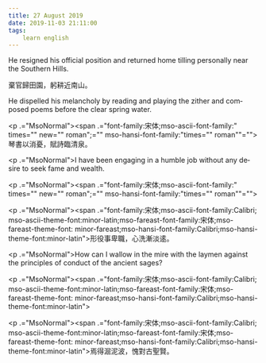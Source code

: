 ```yaml
---
title: 27 August 2019
date: 2019-11-03 21:11:00
tags:
    learn english
---
```

<p .="MsoNormal"><span lang="EN-US">He resigned his official position and
returned home tilling personally near the Southern Hills. </span></p>

<p .="MsoNormal"><span .="font-family:&#x5B8B;&#x4F53;;mso-ascii-font-family:" times="" new="" roman";="" mso-hansi-font-family:"times="" roman""="">&#x68C4;&#x5B98;&#x6B78;&#x7530;&#x5712;&#xFF0C;&#x8EAC;&#x8015;&#x8FD1;&#x5357;&#x5C71;&#x3002;</span></p><p .="MsoNormal"><span lang="EN-US">He dispelled his melancholy by reading and
playing the zither and composed poems before the clear spring water. </span></p><p .="MsoNormal"><span .="font-family:&#x5B8B;&#x4F53;;mso-ascii-font-family:" times="" new="" roman";="" mso-hansi-font-family:"times="" roman""="">

</span></p><p .="MsoNormal"><span .="font-family:&#x5B8B;&#x4F53;;mso-ascii-font-family:" times="" new="" roman";="" mso-hansi-font-family:"times="" roman""="">&#x7434;&#x66F8;&#x4EE5;&#x6D88;&#x6182;&#xFF0C;&#x8CE6;&#x8A69;&#x81E8;&#x6E05;&#x6CC9;&#x3002;</span></p><p .="MsoNormal"><span lang="EN-US">I have been engaging in a humble job
without any desire to seek fame and wealth. </span></p><p .="MsoNormal"><span .="font-family:&#x5B8B;&#x4F53;;mso-ascii-font-family:" times="" new="" roman";="" mso-hansi-font-family:"times="" roman""="">

</span></p><p .="MsoNormal"><span .="font-family:&#x5B8B;&#x4F53;;mso-ascii-font-family:Calibri;
mso-ascii-theme-font:minor-latin;mso-fareast-font-family:&#x5B8B;&#x4F53;;mso-fareast-theme-font:
minor-fareast;mso-hansi-font-family:Calibri;mso-hansi-theme-font:minor-latin">&#x5F62;&#x5F79;&#x4E8B;&#x5351;&#x8077;&#xFF0C;&#x5FC3;&#x6D17;&#x6F38;&#x6DE1;&#x903A;&#x3002;</span></p><p .="MsoNormal"><span lang="EN-US">How can I wallow in the mire with the
laymen against the principles of conduct of the ancient sages?</span></p><p .="MsoNormal"><span .="font-family:&#x5B8B;&#x4F53;;mso-ascii-font-family:Calibri;
mso-ascii-theme-font:minor-latin;mso-fareast-font-family:&#x5B8B;&#x4F53;;mso-fareast-theme-font:
minor-fareast;mso-hansi-font-family:Calibri;mso-hansi-theme-font:minor-latin">

</span></p><p .="MsoNormal"><span .="font-family:&#x5B8B;&#x4F53;;mso-ascii-font-family:Calibri;
mso-ascii-theme-font:minor-latin;mso-fareast-font-family:&#x5B8B;&#x4F53;;mso-fareast-theme-font:
minor-fareast;mso-hansi-font-family:Calibri;mso-hansi-theme-font:minor-latin">&#x7109;&#x5F97;&#x6DC8;&#x6CE5;&#x6CE2;&#xFF0C;&#x6127;&#x5C0D;&#x53E4;&#x8056;&#x8CE2;&#x3002;</span></p>